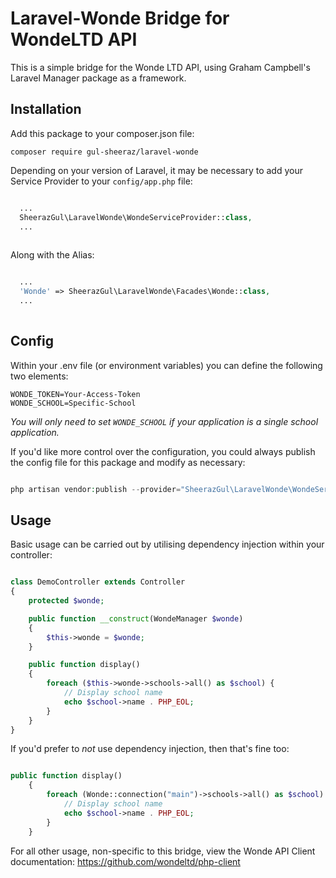 # Laravel-Wonde Bridge for WondeLTD API

This is a simple bridge for the Wonde LTD API, using Graham Campbell's Laravel Manager package as a framework.

## Installation

Add this package to your composer.json file:

```
composer require gul-sheeraz/laravel-wonde
```

Depending on your version of Laravel, it may be necessary to add your Service Provider to your `config/app.php` file:

```php

  ...
  SheerazGul\LaravelWonde\WondeServiceProvider::class,
  ...
  
```

Along with the Alias:

```php

  ...
  'Wonde' => SheerazGul\LaravelWonde\Facades\Wonde::class,
  ...
  
```

## Config

Within your .env file (or environment variables) you can define the following two elements:

```
WONDE_TOKEN=Your-Access-Token
WONDE_SCHOOL=Specific-School
```

_You will only need to set `WONDE_SCHOOL` if your application is a single school application._

If you'd like more control over the configuration, you could always publish the config file for this package and modify as necessary:

```php

php artisan vendor:publish --provider="SheerazGul\LaravelWonde\WondeServiceProvider"

```

## Usage

Basic usage can be carried out by utilising dependency injection within your controller:

```php

class DemoController extends Controller
{
    protected $wonde;

    public function __construct(WondeManager $wonde)
    {
        $this->wonde = $wonde;
    }

    public function display()
    {
        foreach ($this->wonde->schools->all() as $school) {
            // Display school name
            echo $school->name . PHP_EOL;
        }
    }
}

```

If you'd prefer to _not_ use dependency injection, then that's fine too:

```php

public function display()
    {
        foreach (Wonde::connection("main")->schools->all() as $school) {
            // Display school name
            echo $school->name . PHP_EOL;
        }
    }

```

For all other usage, non-specific to this bridge, view the Wonde API Client documentation: https://github.com/wondeltd/php-client
